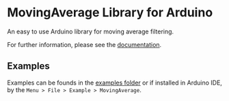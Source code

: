 # MovingAverage Library for Arduino

An easy to use Arduino library for moving average filtering.

For further information, please see the [documentation](docs).

## Examples

Examples can be founds in the [examples folder](examples) or if installed in Arduino IDE, by the `Menu > File > Example > MovingAverage`.
